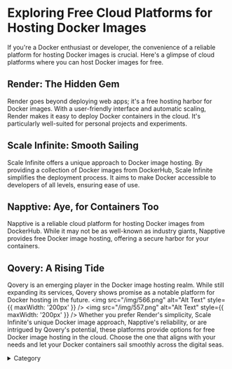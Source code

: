 
# Exploring Free Cloud Platforms for Hosting Docker Images

If you're a Docker enthusiast or developer, the convenience of a reliable platform for hosting Docker images is crucial. Here's a glimpse of cloud platforms where you can host Docker images for free.

## Render: The Hidden Gem

Render goes beyond deploying web apps; it's a free hosting harbor for Docker images. With a user-friendly interface and automatic scaling, Render makes it easy to deploy Docker containers in the cloud. It's particularly well-suited for personal projects and experiments.

## Scale Infinite: Smooth Sailing

Scale Infinite offers a unique approach to Docker image hosting. By providing a collection of Docker images from DockerHub, Scale Infinite simplifies the deployment process. It aims to make Docker accessible to developers of all levels, ensuring ease of use.

## Napptive: Aye, for Containers Too

Napptive is a reliable cloud platform for hosting Docker images from DockerHub. While it may not be as well-known as industry giants, Napptive provides free Docker image hosting, offering a secure harbor for your containers.

## Qovery: A Rising Tide

Qovery is an emerging player in the Docker image hosting realm. While still expanding its services, Qovery shows promise as a notable platform for Docker hosting in the future.
<img src="/img/566.png" alt="Alt Text" style={{ maxWidth: '200px' }} />
<img src="/img/557.png" alt="Alt Text" style={{ maxWidth: '200px' }} />
Whether you prefer Render's simplicity, Scale Infinite's unique Docker image approach, Napptive's reliability, or are intrigued by Qovery's potential, these platforms provide options for free Docker image hosting in the cloud. Choose the one that aligns with your needs and let your Docker containers sail smoothly across the digital seas.


<details>

<summary>Category</summary>

Kubernetes, cloud computing, DevOps, cloud services, hosting platform, container orchestration, cloud infrastructure, cloud deployment, cloud management, cloud technology, cloud solutions&#x20;

</details>

